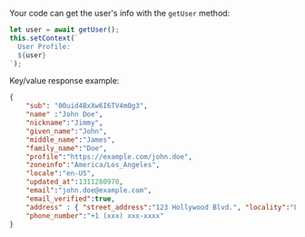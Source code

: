 Your code can get the user's info with the `getUser` method:

```javascript
let user = await getUser();
this.setContext(`
  User Profile:
  ${user}
`);
```

Key/value response example:

```json
{
    "sub": "00uid4BxXw6I6TV4m0g3",
    "name" :"John Doe",
    "nickname":"Jimmy",
    "given_name":"John",
    "middle_name":"James",
    "family_name":"Doe",
    "profile":"https://example.com/john.doe",
    "zoneinfo":"America/Los_Angeles",
    "locale":"en-US",
    "updated_at":1311280970,
    "email":"john.doe@example.com",
    "email_verified":true,
    "address" : { "street_address":"123 Hollywood Blvd.", "locality":"Los Angeles", "region":"CA", "postal_code":"90210", "country":"US" },
    "phone_number":"+1 (xxx) xxx-xxxx"
}
```
